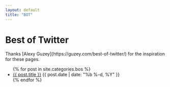 ```yaml
---
layout: default
title: "BOT"
---
```


<h1>Best of Twitter</h1>
Thanks [Alexy Guzey](https://guzey.com/best-of-twitter/) for the inspiration for these pages.
<ul>
  {% for post in site.categories.bos %}
    <li>
      <a href="{{ post.url }}">{{ post.title }}</a>
      <span>{{ post.date | date: "%b %-d, %Y" }}</span>
    </li>
  {% endfor %}
</ul>